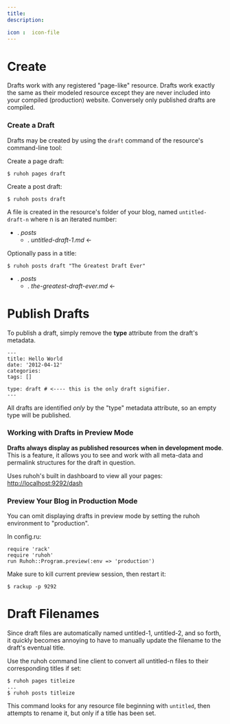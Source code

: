 ```yaml
---
title:
description:

icon :  icon-file
---
```


# Create

Drafts work with any registered "page-like" resource. 
Drafts work exactly the same as their modeled resource except they are never included into your compiled (production) website.
Conversely only published drafts are compiled.

### Create a Draft

Drafts may be created by using the `draft` command of the resource's command-line tool:

Create a page draft:

    $ ruhoh pages draft

Create a post draft:

    $ ruhoh posts draft

A file is created in the resource's folder of your blog, named `untitled-draft-n` where n is an iterated number:

<ul class="folder-tree">
  <li><span class="ui-silk inline ui-silk-folder">.</span> <em>posts</em>
    <ul>
      <li><span class="ui-silk inline ui-silk-page-white-text">.</span> <em>untitled-draft-1.md</em> &larr;</li>
    </ul>
  </li>
</ul>

Optionally pass in a title:

    $ ruhoh posts draft "The Greatest Draft Ever"

<ul class="folder-tree">
  <li><span class="ui-silk inline ui-silk-folder">.</span> <em>posts</em>
    <ul>
      <li><span class="ui-silk inline ui-silk-page-white-text">.</span> <em>the-greatest-draft-ever.md</em> &larr;</li>
    </ul>
  </li>
</ul>

# Publish Drafts

To publish a draft, simply remove the **type** attribute from the draft's metadata.

    ---
    title: Hello World
    date: '2012-04-12'
    categories:
    tags: []

    type: draft # <---- this is the only draft signifier.
    ---

All drafts are identified _only_ by the "type" metadata attribute, so an empty type will be published.

### Working with Drafts in Preview Mode

**Drafts always display as published resources when in development mode**.
This is a feature, it allows you to see and work with all meta-data and permalink structures for the draft in question.

Uses ruhoh's built in dashboard to view all your pages: [http://localhost:9292/dash](http://localhost:9292/dash)

### Preview Your Blog in Production Mode

You can omit displaying drafts in preview mode by setting the ruhoh environment to "production".

In config.ru:

    require 'rack'
    require 'ruhoh'
    run Ruhoh::Program.preview(:env => 'production')

Make sure to kill current preview session, then restart it:
  
    $ rackup -p 9292


# Draft Filenames

Since draft files are automatically named untitled-1, untitled-2, and so forth,
it quickly becomes annoying to have to manually update the filename to the draft's eventual title.

Use the ruhoh command line client to convert all untitled-n files to their corresponding titles if set:

    $ ruhoh pages titleize
    ...
    $ ruhoh posts titleize
    
This command looks for any resource file beginning with `untitled`, then attempts to rename it, but only if a title has been set.
